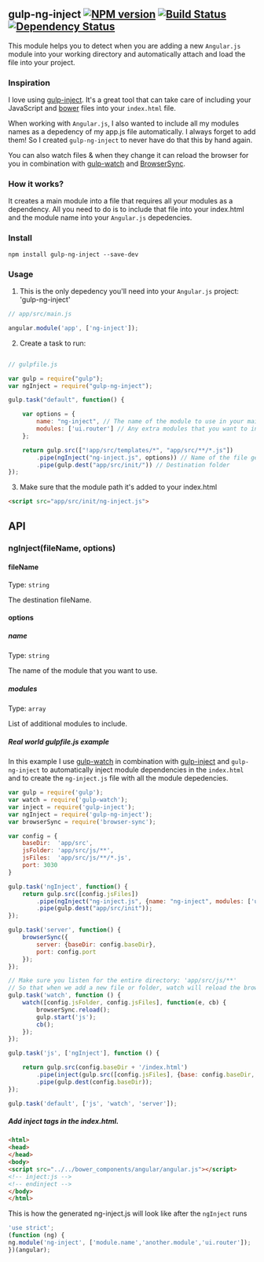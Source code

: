 ## gulp-ng-inject [![NPM version](https://badge.fury.io/js/gulp-ng-inject.svg)](https://npmjs.org/package/ng-gulp-inject) [![Build Status](https://travis-ci.org/yagoferrer/gulp-ng-inject.svg?branch=master)](https://travis-ci.org/yagoferrer/gulp-ng-inject) [![Dependency Status](https://david-dm.org/yagoferrer/gulp-ng-inject.svg)](https://david-dm.org/yagoferrer/gulp-ng-inject)

This module helps you to detect when you are adding a new `Angular.js` module into your working directory and automatically attach and load the file into your project.

### Inspiration
I love using [gulp-inject](https://github.com/klei/gulp-inject). It's a great tool that can take care of including your JavaScript and [bower](https://github.com/bower/bower) files into your `index.html` file. 

When working with `Angular.js`, I also wanted to include all my modules names as a depedency of my app.js file automatically. I always forget to add them! So I created `gulp-ng-inject` to never have do that this by hand again.

You can also watch files & when they change it can reload the browser for you in combination with [gulp-watch](https://github.com/floatdrop/gulp-watch) and [BrowserSync](https://github.com/shakyShane/browser-sync).

### How it works?

It creates a main module into a file that requires all your modules as a dependency. All you need to do is to include that file into your index.html and the module name into your `Angular.js` depedencies.


### Install
```
npm install gulp-ng-inject --save-dev
```

### Usage

1) This is the only depedency you'll need into your `Angular.js` project: 'gulp-ng-inject'
```javascript
// app/src/main.js

angular.module('app', ['ng-inject']);
```


2) Create a task to run:


```javascript

// gulpfile.js

var gulp = require("gulp");
var ngInject = require("gulp-ng-inject");

gulp.task("default", function() {

    var options = {
        name: "ng-inject", // The name of the module to use in your main Angular.js
        modules: ['ui.router'] // Any extra modules that you want to include.
    };

    return gulp.src(["!app/src/templates/*", "app/src/**/*.js"])
        .pipe(ngInject("ng-inject.js", options)) // Name of the file generated
        .pipe(gulp.dest("app/src/init/")) // Destination folder
});
```

3) Make sure that the module path it's added to your index.html
```html
<script src="app/src/init/ng-inject.js">
```

## API

### ngInject(fileName, options)

#### fileName

Type: `string`

The destination fileName.

#### options

##### name

Type: `string`

The name of the module that you want to use.

##### modules

Type: `array`

List of additional modules to include.

##### Real world gulpfile.js example

In this example I use [gulp-watch](https://github.com/floatdrop/gulp-watch) in combination with [gulp-inject](https://github.com/klei/gulp-inject) and `gulp-ng-inject`
to automatically inject module dependencies in the `index.html` and to create the `ng-inject.js` file
with all the module depedencies.


```js
var gulp = require('gulp');
var watch = require('gulp-watch');
var inject = require('gulp-inject');
var ngInject = require('gulp-ng-inject');
var browserSync = require('browser-sync');

var config = {
    baseDir:  'app/src',
    jsFolder: 'app/src/js/**',
    jsFiles:  'app/src/js/**/*.js',
    port: 3030
}

gulp.task('ngInject', function() {
    return gulp.src([config.jsFiles])
        .pipe(ngInject("ng-inject.js", {name: "ng-inject", modules: ['ui.router']}))
        .pipe(gulp.dest("app/src/init"));
});

gulp.task('server', function() {
    browserSync({
        server: {baseDir: config.baseDir},
        port: config.port
    });
});

// Make sure you listen for the entire directory: 'app/src/js/**'
// So that when we add a new file or folder, watch will reload the browser.
gulp.task('watch', function () {
    watch([config.jsFolder, config.jsFiles], function(e, cb) {
        browserSync.reload();
        gulp.start('js');
        cb();
    });
});

gulp.task('js', ['ngInject'], function () {

    return gulp.src(config.baseDir + '/index.html')
        .pipe(inject(gulp.src([config.jsFiles], {base: config.baseDir, read: true}), {relative: true}))
        .pipe(gulp.dest(config.baseDir));
});

gulp.task('default', ['js', 'watch', 'server']);
```

##### Add inject tags in the index.html.

```html
<html>
<head>
</head>
<body>
<script src="../../bower_components/angular/angular.js"></script>
<!-- inject:js -->
<!-- endinject -->
</body>
</html>
```

This is how the generated ng-inject.js will look like after the `ngInject` runs

```js
'use strict';
(function (ng) {
ng.module('ng-inject', ['module.name','another.module','ui.router']);
})(angular);
```
